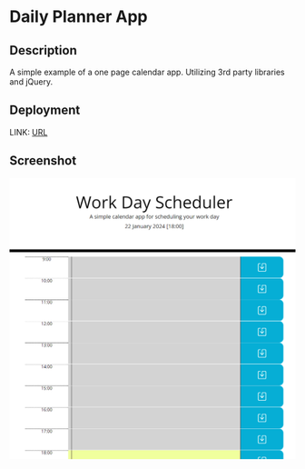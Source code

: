 # Daily Planner App

## Description

A simple example of a one page calendar app. Utilizing 3rd party libraries and jQuery.

## Deployment

LINK: [URL](https://mattp-edu.github.io/daily-planner-app/)

## Screenshot

![image](./assets/Screenshot%202024-01-22%20180642.png)
